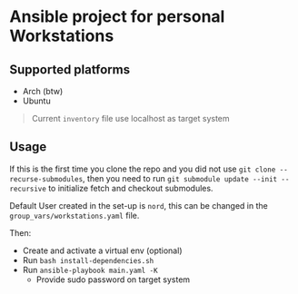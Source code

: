 # Ansible project for personal Workstations
## Supported platforms
- Arch (btw)
- Ubuntu

> Current `inventory` file use localhost as target system

## Usage
If this is the first time you clone the repo and you did not use 
`git clone --recurse-submodules`, then you need to run 
`git submodule update --init --recursive` to initialize fetch and checkout submodules.

Default User created in the set-up is `nord`, this can be changed in the 
`group_vars/workstations.yaml` file.

Then:
- Create and activate a virtual env (optional)
- Run `bash install-dependencies.sh`
- Run `ansible-playbook main.yaml -K`
    - Provide sudo password on target system
